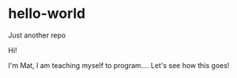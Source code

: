 # hello-world
Just another repo

Hi!

I'm Mat, I am teaching myself to program.... Let's see how this goes!
